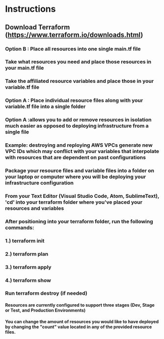 # Instructions

## Download Terraform (https://www.terraform.io/downloads.html)

### **Option B** : Place all resources into one single main.tf file

### Take what resources you need and place those resources in your main.tf file
### Take the affiliated resource variables and place those in your variable.tf file

### **Option A** : Place individual resource files along with your variable.tf file into a single folder 
### **Option A** :allows you to add or remove resources in isolation much easier as opposed to deploying infrastructure from a single file
### Example: destroying and reploying AWS VPCs generate new VPC IDs which may conflict with your variables that interpolate with resources that are dependent on past configurations

### Package your resource files and variable files into a folder on your laptop or computer where you will be deploying your infrastructure configuration

### From your Text Editor (Visual Studio Code, Atom, SublimeText), 'cd' into your terraform folder where you've placed your resources and variables
### After positioning into your terraform folder, run the following commands:

### 1.) terraform init
### 2.) terraform plan
### 3.) terraform apply
### 4.) terraform show

### Run terraform destroy (if needed)

#### Resources are currently configured to support three stages (Dev, Stage or Test, and Production Environments)
#### You can change the amount of resources you would like to have deployed by changing the "count" value located in any of the provided resource files.
